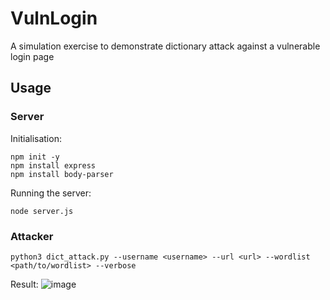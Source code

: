 # VulnLogin
A simulation exercise to demonstrate dictionary attack against a vulnerable login page 

## Usage
### Server
Initialisation:
```
npm init -y
npm install express
npm install body-parser
```
Running the server:
```
node server.js
```
### Attacker
```
python3 dict_attack.py --username <username> --url <url> --wordlist <path/to/wordlist> --verbose
```
Result:
![image](https://github.com/user-attachments/assets/07ff4d7f-353d-452b-b0b8-ab42ebce09a0)
